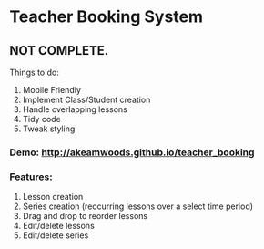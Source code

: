 # Teacher Booking System
## NOT COMPLETE.
Things to do:
1. Mobile Friendly
2. Implement Class/Student creation
3. Handle overlapping lessons
4. Tidy code
5. Tweak styling

### Demo: http://akeamwoods.github.io/teacher_booking

### Features:
1. Lesson creation
2. Series creation (reocurring lessons over a select time period)
3. Drag and drop to reorder lessons
4. Edit/delete lessons
5. Edit/delete series

